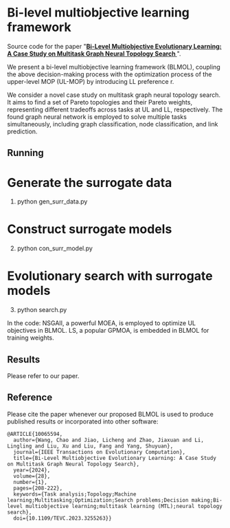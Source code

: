 

# Bi-level multiobjective learning framework

Source code for the paper "**[Bi-Level Multiobjective Evolutionary Learning: A Case Study on Multitask Graph Neural Topology Search
](https://ieeexplore.ieee.org/abstract/document/10065594)**".


We present a bi-level multiobjective learning framework (BLMOL), coupling the above decision-making process with the optimization process of the upper-level MOP (UL-MOP) by introducing LL preference r. 

We consider a novel case study on multitask graph neural topology search. It aims to find a set of Pareto topologies and their Pareto weights, representing different tradeoffs across tasks at UL and LL, respectively. The found graph neural network is employed to solve multiple tasks simultaneously, including graph classification, node classification, and link prediction.


## Running

# Generate the surrogate data
1. python gen_surr_data.py

# Construct surrogate models
2. python con_surr_model.py

# Evolutionary search with surrogate models                   
3. python search.py
                         
In the code: 
  NSGAII, a powerful MOEA, is employed to optimize UL objectives in BLMOL. 
  LS, a popular GPMOA, is embedded in BLMOL for training weights.

## Results
Please refer to our paper.

## Reference
Please cite the paper whenever our proposed BLMOL is used to produce published results or incorporated into other software:
```
@ARTICLE{10065594,
  author={Wang, Chao and Jiao, Licheng and Zhao, Jiaxuan and Li, Lingling and Liu, Xu and Liu, Fang and Yang, Shuyuan},
  journal={IEEE Transactions on Evolutionary Computation}, 
  title={Bi-Level Multiobjective Evolutionary Learning: A Case Study on Multitask Graph Neural Topology Search}, 
  year={2024},
  volume={28},
  number={1},
  pages={208-222},
  keywords={Task analysis;Topology;Machine learning;Multitasking;Optimization;Search problems;Decision making;Bi-level multiobjective learning;multitask learning (MTL);neural topology search},
  doi={10.1109/TEVC.2023.3255263}}

```


